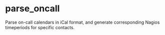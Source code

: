 parse_oncall
============

Parse on-call calendars in iCal format, and generate corresponding Nagios timeperiods for specific contacts. 

